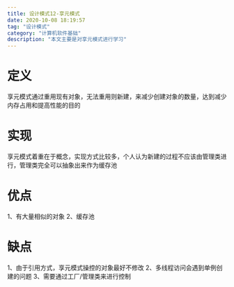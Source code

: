 ```yaml
---
title: 设计模式12-享元模式
date: 2020-10-08 18:19:57
tag: "设计模式"
category: "计算机软件基础"
description: "本文主要是对享元模式进行学习"
---
```


# 定义

享元模式通过重用现有对象，无法重用则新建，来减少创建对象的数量，达到减少内存占用和提高性能的目的

# 实现

享元模式着重在于概念，实现方式比较多，个人认为新建的过程不应该由管理类进行，管理类完全可以抽象出来作为缓存池

# 优点

1、有大量相似的对象
2、缓存池

# 缺点

1、由于引用方式，享元模式操控的对象最好不修改
2、多线程访问会遇到单例创建的问题
3、需要通过工厂/管理类来进行控制